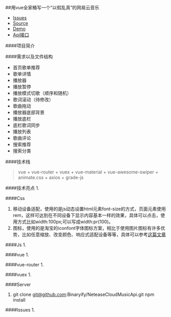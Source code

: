 ##用vue全家桶写一个“以假乱真”的网易云音乐
- [Issues]()
- [Source](https://github.com/tgxhx/vue-music)
- [Demo]()
- [Api接口]()


####项目简介
> 

####需求以及文件结构
*   首页歌单推荐
*   歌单详情
*   播放器
*   播放暂停
*   播放模式切歌（顺序和随机）
*   歌词滚动（待修改）
*   歌曲拖动
*   播放器底部背景
*   播放底栏
*   底栏歌词同步
*   播放列表
*   歌曲评论
*   搜索推荐
*   搜索分类


####技术栈
> vue + vue-router + vuex + vue-material + vue-awesome-swiper + animate.css + axios + grade-js

####技术亮点
1. 


####Css
1. 移动设备适配，使用的是js动态设置html元素font-size的方式，页面元素使用rem，这样可达到在不同设备下显示内容基本一样的效果，具体可以点击，使用方式比如width:100px;可以写成width:pr(100)。
2. 图标，使用的是淘宝的iconfont字体图标方案，相比于使用图片图标有许多优势，比如任意缩放、改变颜色、响应式适配设备等等，具体可以参考[这篇文章](https://www.w3cplus.com/css3/icon-fonts.html)

####Js
1. 

####vue
1. 


####vue-router
1. 


####vuex
1. 


####Server
1. git clone git@github.com:Binaryify/NeteaseCloudMusicApi.git npm install


####Issues
1. 
